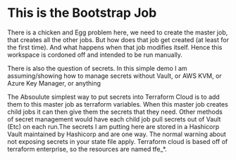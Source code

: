 # This is the Bootstrap Job

There is a chicken and Egg problem here, we need to create the master
job, that creates all the other jobs.  But how does that job get created
(at least for the first time).  And what happens when that job modifies
itself.  Hence this workspace is cordoned off and intended to be run
manually.

There is also the question of secrets.  In this simple demo I am
assuming/showing how to manage secrets without Vault, or AWS KVM, or
Azure Key Manager, or anything

The Absoulute simplest way to put secrets into Terraform Cloud is to add
them to this master job as terraform variables. When this master job
creates child jobs it can then give them the secrets that they need.
Other methods of secret management would have each child job pull
secrets out of Vault (Etc) on each run.The secrets I am putting here are
stored in a Hashicorp Vault maintained by Hashicorp and are one way. The
normal warning about not exposing secrets in your state file
apply. Terraform cloud is based off of terraform enterprise, so the
resources are named tfe_*.


